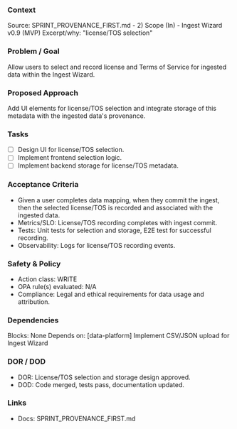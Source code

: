### Context
Source: SPRINT_PROVENANCE_FIRST.md - 2) Scope (In) - Ingest Wizard v0.9 (MVP)
Excerpt/why: "license/TOS selection"

### Problem / Goal
Allow users to select and record license and Terms of Service for ingested data within the Ingest Wizard.

### Proposed Approach
Add UI elements for license/TOS selection and integrate storage of this metadata with the ingested data's provenance.

### Tasks
- [ ] Design UI for license/TOS selection.
- [ ] Implement frontend selection logic.
- [ ] Implement backend storage for license/TOS metadata.

### Acceptance Criteria
- Given a user completes data mapping, when they commit the ingest, then the selected license/TOS is recorded and associated with the ingested data.
- Metrics/SLO: License/TOS recording completes with ingest commit.
- Tests: Unit tests for selection and storage, E2E test for successful recording.
- Observability: Logs for license/TOS recording events.

### Safety & Policy
- Action class: WRITE
- OPA rule(s) evaluated: N/A
- Compliance: Legal and ethical requirements for data usage and attribution.

### Dependencies
Blocks: None
Depends on: [data-platform] Implement CSV/JSON upload for Ingest Wizard

### DOR / DOD
- DOR: License/TOS selection and storage design approved.
- DOD: Code merged, tests pass, documentation updated.

### Links
- Docs: SPRINT_PROVENANCE_FIRST.md
